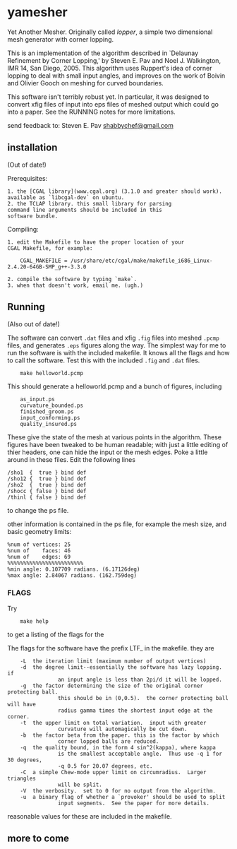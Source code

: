 
# yamesher

Yet Another Mesher. Originally called _lopper_, 
a simple two dimensional mesh generator with corner lopping.

This is an implementation of the algorithm described in 
`Delaunay Refinement by Corner Lopping,' by 
Steven E. Pav and Noel J. Walkington, IMR 14, San Diego, 2005.
This algorithm uses Ruppert's idea of corner lopping to deal
with small input angles, and improves on the work of Boivin
and Olivier Gooch on meshing for curved boundaries.

This software isn't terribly robust yet.  In particular,
it was designed to convert xfig files of input into eps files
of meshed output which could go into a paper.  See the
RUNNING notes for more limitations.

send feedback to:  Steven E. Pav <shabbychef@gmail.com>

## installation

(Out of date!)

Prerequisites:

	1. the [CGAL library](www.cgal.org) (3.1.0 and greater should work). 
	available as `libcgal-dev` on ubuntu.
	2. the TCLAP library. this small library for parsing
	command line arguments should be included in this
	software bundle.

Compiling:

	1. edit the Makefile to have the proper location of your
	CGAL Makefile, for example:

```
	CGAL_MAKEFILE = /usr/share/etc/cgal/make/makefile_i686_Linux-2.4.20-64GB-SMP_g++-3.3.0
```

	2. compile the software by typing `make`.
	3. when that doesn't work, email me. (ugh.)

## Running

(Also out of date!)

The software can convert `.dat` files and xfig `.fig` files into
meshed `.pcmp` files, and generates `.eps` figures along the way.
The simplest way for me to run the software is with the
included makefile. It knows all the flags and how to call
the software. Test this with the included `.fig` and `.dat`
files.

```{bash}
	make helloworld.pcmp
```

This should generate a helloworld.pcmp and a bunch of
figures, including

```
	as_input.ps
	curvature_bounded.ps
	finished_groom.ps
	input_conforming.ps
	quality_insured.ps
```

These give the state of the mesh at various points in the algorithm.
These figures have been tweaked to be human readable; with just a little
editing of thier headers, one can hide the input or the mesh edges.
Poke a little around in these files.  Edit the following lines

```
/sho1  {  true } bind def
/sho12 {  true } bind def
/sho2  {  true } bind def
/shocc { false } bind def
/thinl { false } bind def
```

to change the ps file. 

other information is contained in the ps file, for example the mesh
size, and basic geometry limits:

```
%num of vertices: 25
%num of    faces: 46
%num of    edges: 69
%%%%%%%%%%%%%%%%%%%%%%%%
%min angle: 0.107709 radians. (6.17126deg)
%max angle: 2.84067 radians. (162.759deg)
```

### FLAGS

Try
```{bash}
	make help
```
to get a listing of the flags for the 

The flags for the software have the prefix LTF_ in the makefile.
they are

```
	-L 	the iteration limit (maximum number of output vertices)
	-d	the degree limit--essentially the software has lazy lopping. if
				an input angle is less than 2pi/d it will be lopped.
	-g	the factor determining the size of the original corner protecting ball.
				this should be in (0,0.5).  the corner protecting ball will have
				radius gamma times the shortest input edge at the corner.
	-t  the upper limit on total variation.  input with greater
				curvature will automagically be cut down.
	-b	the factor beta from the paper. this is the factor by which
				corner lopped balls are reduced.
	-q	the quality bound, in the form 4 sin^2(kappa), where kappa 
				is the smallest acceptable angle.  Thus use -q 1 for 30 degrees,
				-q 0.5 for 20.07 degrees, etc.
	-C	a simple Chew-mode upper limit on circumradius.  Larger triangles
				will be split.
	-V	the verbosity.  set to 0 for no output from the algorithm.
	-u	a binary flag of whether a `provoker' should be used to split
				input segments.  See the paper for more details.
```

reasonable values for these are included in the makefile.

## more to come

